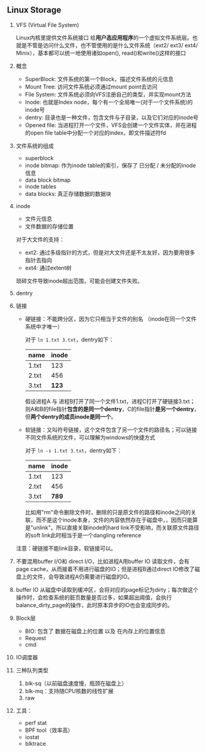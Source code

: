 ## Linux Storage

1. VFS (Virtual File System)

   Linux内核里提供文件系统接口 给**用户态应用程序**的一个虚拟文件系统层。也就是不管是访问什么文件，也不管使用的是什么文件系统（ext2/ ext3/ ext4/ Minix），基本都可以统一地使用诸如open(), read()和write()这样的接口

2. 概念

   - SuperBlock: 文件系统的第一个Block，描述文件系统的元信息
   - Mount Tree: 访问文件系统必须通过mount point去访问
   - File System: 文件系统必须向VFS注册自己的类型，并实现mount方法
   - Inode: 也就是Index node，每个有一个全局唯一(对于一个文件系统)的inode号
   - dentry: 目录也是一种文件，包含文件与子目录，以及它们对应的inode号
   - Opened file: 当进程打开一个文件，VFS会创建一个文件实体，并在进程的open file table中分配一个对应的index，即文件描述符fd

3. 文件系统的组成

   - superblock
   - inode bitmap: 作为inode table的索引，保存了 已分配 / 未分配的inode信息
   - data block bitmap
   - inode tables
   - data blocks: 真正存储数据的数据块

4. inode

   - 文件元信息
   - 文件数据的存储位置

   对于大文件的支持：

   - ext2: 通过多级指针的方式，但是对大文件还是不太友好，因为要用很多指针去指向
   - ext4: 通过extent树

   琐碎文件导致inode超出范围，可能会创建文件失败。

5. dentry

   

6. 链接

   - 硬链接：不能跨分区，因为它只相当于文件的别名 （inode在同一个文件系统中才唯一）

     对于 `ln 1.txt 3.txt`，dentry如下：

     | name  | inode   |
     | ----- | ------- |
     | 1.txt | 123     |
     | 2.txt | 456     |
     | 3.txt | **123** |

     假设进程A 与 进程B打开了同一个文件1.txt，进程C打开了硬链接3.txt；则A和B的file指针**包含的是同一个dentry**，C的file指针**是另一个dentry**，但**两个dentry的成员inode是同一个**。

   - 软链接：又叫符号链接，这个文件包含了另一个文件的路径名；可以链接不同文件系统的文件，可以理解为windows的快捷方式

     对于 `ln -s 1.txt 3.txt`，dentry如下：

     | name  | inode   |
     | ----- | ------- |
     | 1.txt | 123     |
     | 2.txt | 456     |
     | 3.txt | **789** |

     比如用"rm"命令删除文件时，删除的只是原文件的路径和inode之间的关联，而不是这个inode本身，文件的内容依然存在于磁盘中，，因而只能算是"unlink"。所以直接关联inode的hard link不受影响，而关联原文件路径的soft link此时相当于是一个dangling reference

   注意：硬链接不能link目录，软链接可以。

7. 不要混用buffer I/O和 direct I/O，比如进程A用buffer IO 读取文件，会有page cache，从而接着不用进行磁盘的IO；但是进程B通过direct IO修改了磁盘上的文件，会导致进程A仍需要进行磁盘的IO。

8. buffer IO 从磁盘中读取到缓冲区，会将对应的page标记为dirty；每次做这个操作时，会检查系统的脏页数量是否过多，如果超出阈值，会执行balance_dirty_page的操作，此时原本异步的IO也会变成同步的。

9. Block层

   - BIO: 包含了 数据在磁盘上的位置 以及 在内存上的位置信息
   - Request
   - cmd

10. IO调度器

11. 三种队列类型

    1. blk-sq（以前磁盘速度慢，瓶颈在磁盘上）
    2. blk-mq：支持随CPU核数的线性扩展
    3. raw

12. 工具：

    - perf stat
    - BPF tool（效率高）
    - iostat
    - blktrace

